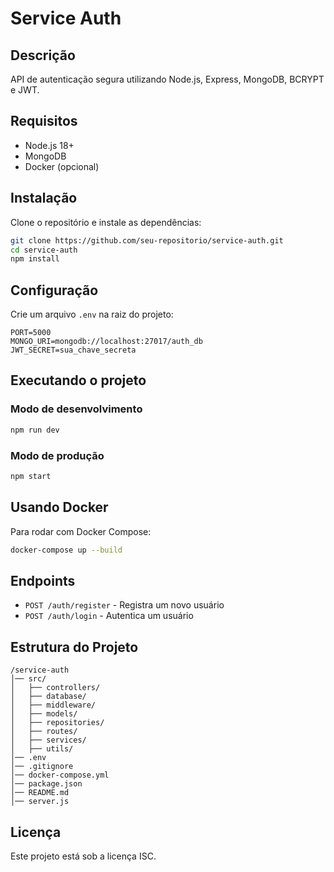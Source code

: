 # Service Auth

## Descrição
API de autenticação segura utilizando Node.js, Express, MongoDB, BCRYPT e JWT.

## Requisitos
- Node.js 18+
- MongoDB
- Docker (opcional)

## Instalação
Clone o repositório e instale as dependências:
```sh
git clone https://github.com/seu-repositorio/service-auth.git
cd service-auth
npm install
```

## Configuração
Crie um arquivo `.env` na raiz do projeto:
```
PORT=5000
MONGO_URI=mongodb://localhost:27017/auth_db
JWT_SECRET=sua_chave_secreta
```

## Executando o projeto
### Modo de desenvolvimento
```sh
npm run dev
```

### Modo de produção
```sh
npm start
```

## Usando Docker
Para rodar com Docker Compose:
```sh
docker-compose up --build
```

## Endpoints
- `POST /auth/register` - Registra um novo usuário
- `POST /auth/login` - Autentica um usuário

## Estrutura do Projeto
```
/service-auth
│── src/
│   ├── controllers/
│   ├── database/
│   ├── middleware/
│   ├── models/
│   ├── repositories/
│   ├── routes/
│   ├── services/
│   ├── utils/
│── .env
│── .gitignore
│── docker-compose.yml
│── package.json
│── README.md
│── server.js
```

## Licença
Este projeto está sob a licença ISC.
